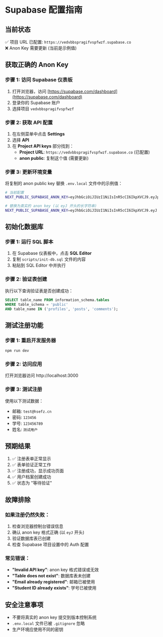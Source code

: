# Supabase 配置指南

## 当前状态
✅ 项目 URL 已配置: `https://vedvbbspragifvspfwzf.supabase.co`  
❌ Anon Key 需要更新 (当前是示例值)

## 获取正确的 Anon Key

### 步骤 1: 访问 Supabase 仪表板
1. 打开浏览器，访问 [https://supabase.com/dashboard](https://supabase.com/dashboard)
2. 登录你的 Supabase 账户
3. 选择项目 `vedvbbspragifvspfwzf`

### 步骤 2: 获取 API 配置
1. 在左侧菜单中点击 **Settings**
2. 选择 **API**
3. 在 **Project API keys** 部分找到：
   - **Project URL**: `https://vedvbbspragifvspfwzf.supabase.co` (已配置)
   - **anon public**: 复制这个值 (需要更新)

### 步骤 3: 更新环境变量
将复制的 anon public key 替换 `.env.local` 文件中的示例值：

```bash
# 当前配置
NEXT_PUBLIC_SUPABASE_ANON_KEY=eyJhbGciOiJIUzI1NiIsInR5cCI6IkpXVCJ9.eyJpc3MiOiJzdXBhYmFzZSIsInJlZiI6InZlZHZiYnNwcmFnaWZ2c3Bmd3pmIiwicm9sZSI6ImFub24iLCJpYXQiOjE3MzM5NzQ0MDAsImV4cCI6MjA0OTU1MDQwMH0.example

# 替换为真实的 anon key (以 eyJ 开头的长字符串)
NEXT_PUBLIC_SUPABASE_ANON_KEY=eyJhbGciOiJIUzI1NiIsInR5cCI6IkpXVCJ9.eyJ... (你的真实 anon key)
```

## 初始化数据库

### 步骤 1: 运行 SQL 脚本
1. 在 Supabase 仪表板中，点击 **SQL Editor**
2. 复制 `scripts/init-db.sql` 文件的内容
3. 粘贴到 SQL Editor 中并执行

### 步骤 2: 验证表创建
执行以下查询验证表是否创建成功：
```sql
SELECT table_name FROM information_schema.tables 
WHERE table_schema = 'public' 
AND table_name IN ('profiles', 'posts', 'comments');
```

## 测试注册功能

### 步骤 1: 重启开发服务器
```bash
npm run dev
```

### 步骤 2: 访问应用
打开浏览器访问 http://localhost:3000

### 步骤 3: 测试注册
使用以下测试数据：
- 邮箱: `test@hsefz.cn`
- 密码: `123456`
- 学号: `123456789`
- 姓名: `测试用户`

## 预期结果
1. ✅ 注册表单正常显示
2. ✅ 表单验证正常工作
3. ✅ 注册成功，显示成功页面
4. ✅ 用户档案创建成功
5. ✅ 状态为 "等待验证"

## 故障排除

### 如果注册仍然失败：
1. 检查浏览器控制台错误信息
2. 确认 anon key 格式正确 (以 `eyJ` 开头)
3. 验证数据库表已创建
4. 检查 Supabase 项目设置中的 Auth 配置

### 常见错误：
- **"Invalid API key"**: anon key 格式错误或无效
- **"Table does not exist"**: 数据库表未创建
- **"Email already registered"**: 邮箱已被使用
- **"Student ID already exists"**: 学号已被使用

## 安全注意事项
- 不要将真实的 anon key 提交到版本控制系统
- `.env.local` 文件已被 `.gitignore` 忽略
- 生产环境应使用不同的密钥 